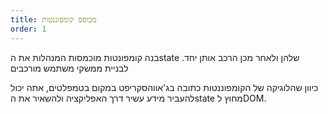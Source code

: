```yaml
---
title: מבוסס קומפוננטות
order: 1
---
```


בנה קומפונטות מוכמסות המנהלות את הstate .שלהן ולאחר מכן הרכב אותן יחד לבניית ממשקי משתמש מורכבים

כיוון שהלוגיקה של הקומפוננטות כתובה בג'אווהסקריפט במקום בטמפלטים, אתה יכול להעביר מידע עשיר דרך האפליקציה ולהשאיר את הstate מחוץ לDOM.
